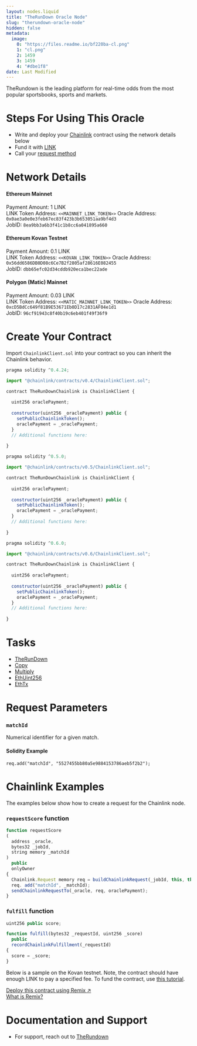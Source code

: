 ```yaml
---
layout: nodes.liquid
title: "TheRunDown Oracle Node"
slug: "therundown-oracle-node"
hidden: false
metadata: 
  image: 
    0: "https://files.readme.io/bf220ba-cl.png"
    1: "cl.png"
    2: 1459
    3: 1459
    4: "#dbe1f8"
date: Last Modified
---
```

TheRundown is the leading platform for real-time odds from the most popular sportsbooks, sports and markets.

# Steps For Using This Oracle

- Write and deploy your [Chainlink](https://docs.chain.link/docs/example-walkthrough) contract using the network details below
- Fund it with [LINK](doc:link-token-contracts)
- Call your [request method](#section-chainlink-examples)

# Network Details

#### Ethereum Mainnet
Payment Amount: 1 LINK  
LINK Token Address: `<<MAINNET_LINK_TOKEN>>` 
Oracle Address: `0x0ae3a0e0e3feb67ec83f423b3b653051aa9bf4d3`  
JobID: `8ea9bb3a6b3f41c1b8cc6a041895a660`  

#### Ethereum Kovan Testnet
Payment Amount: 0.1 LINK  
LINK Token Address: `<<KOVAN_LINK_TOKEN>>`
Oracle Address: `0x56dd6586DB0D08c6Ce7B2f2805af28616E082455`  
JobID: `dbb65efc02d34cddb920eca1bec22ade`  

#### Polygon (Matic) Mainnet
Payment Amount: 0.03 LINK  
LINK Token Address: `<<MATIC_MAINNET_LINK_TOKEN>>` 
Oracle Address: `0xcD5BdCc649f81B9E53671Eb0D17c2831AF04e1d1`  
JobID: `96cf91943c8f40b19c6eb401f49f36f9`  

# Create Your Contract

Import `ChainlinkClient.sol` into your contract so you can inherit the Chainlink behavior.

```javascript Solidity 4
pragma solidity ^0.4.24;

import "@chainlink/contracts/v0.4/ChainlinkClient.sol";

contract TheRunDownChainlink is ChainlinkClient {
  
  uint256 oraclePayment;
  
  constructor(uint256 _oraclePayment) public {
    setPublicChainlinkToken();
    oraclePayment = _oraclePayment;
  }
  // Additional functions here:
  
}
```
```javascript Solidity 5
pragma solidity ^0.5.0;

import "@chainlink/contracts/v0.5/ChainlinkClient.sol";

contract TheRunDownChainlink is ChainlinkClient {
  
  uint256 oraclePayment;
  
  constructor(uint256 _oraclePayment) public {
    setPublicChainlinkToken();
    oraclePayment = _oraclePayment;
  }
  // Additional functions here:
  
}
```
```javascript Solidity 6
pragma solidity ^0.6.0;

import "@chainlink/contracts/v0.6/ChainlinkClient.sol";

contract TheRunDownChainlink is ChainlinkClient {
  
  uint256 oraclePayment;
  
  constructor(uint256 _oraclePayment) public {
    setPublicChainlinkToken();
    oraclePayment = _oraclePayment;
  }
  // Additional functions here:
  
}
```

# Tasks
* <a href="https://market.link/adapters/73674a2e-9085-4875-adc7-3c2930180b44/data-sources" target="_blank">TheRunDown</a>
* [Copy](doc:adapters#copy)
* [Multiply](doc:adapters#multiply)
* [EthUint256](doc:adapters#ethuint256)
* [EthTx](doc:adapters#ethtx)

# Request Parameters
### `matchId`
Numerical identifier for a given match.
#### Solidity Example
`req.add("matchId", "5527455bb80a5e9884153786aeb5f2b2");`

# Chainlink Examples

The examples below show how to create a request for the Chainlink node.

### `requestScore` function

```javascript
function requestScore
(
  address _oracle,
  bytes32 _jobId,
  string memory _matchId
)
  public
  onlyOwner
{
  Chainlink.Request memory req = buildChainlinkRequest(_jobId, this, this.fulfill.selector);
  req. add("matchId", _matchId);
  sendChainlinkRequestTo(_oracle, req, oraclePayment);
}
```
### `fulfill` function

```javascript
uint256 public score;

function fulfill(bytes32 _requestId, uint256 _score)
  public
  recordChainlinkFulfillment(_requestId)
{
  score = _score;
}
```

Below is a sample on the Kovan testnet. Note, the contract should have enough LINK to pay a specified fee. To fund the contract, use [this tutorial](doc:fund-your-contract).

<div class="row text-center center">
<div class="col-xs-12 col-md-6 col-md-offset-3">
<a href="https://remix.ethereum.org/#version=soljson-v0.6.7+commit.b8d736ae.js&optimize=false&evmVersion=null&gist=eeb0e1b523ebc0ace072190f0e743c01" target="_blank" class="cl-button--ghost solidity-tracked">Deploy this contract using Remix ↗</a>
</div>
<div class="col-xs-12 col-md-6 col-md-offset-3">
<a href="https://docs.chain.link/docs/example-walkthrough" target="_blank">What is Remix?</a>
</div>
</div>

# Documentation and Support
- For support, reach out to [TheRundown](https://therundown.io/contact)